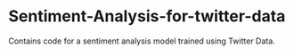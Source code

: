 # Sentiment-Analysis-for-twitter-data
Contains code for a sentiment analysis model trained using Twitter Data. 

